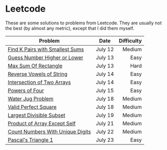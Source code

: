 # Leetcode

These are some solutions to problems from Leetcode.  They are usually not the best (by almost any metric), except that I did them myself.

|Problem | Date | Difficulty|
|--------|------|-----------:|
|[Find K Pairs with Smallest Sums](src/findKPairsWithSmallestSum/Solution.java)|July 12|Medium|
|[Guess Number Higher or Lower](src/guessNumber/Solution.java)|July 13|Easy|
|[Max Sum Of Rectangle](src/maxSumSubmatrix/Solution.java)|July 13|Hard|
|[Reverse Vowels of String](src/reverseVowelsOfString/Solution.java)|July 14|Easy|
|[Intersection of Two Arrays](src/intersectionOfTwoArrays/Solution.java)|July 14|Easy|
|[Powers of Four](src/powerOfFour/Solution.java)|July 15|Easy|
|[Water Jug Problem](src/waterAndJugProblem/GCDSolution.java)|July 18|Medium|
|[Valid Perfect Square](src/validPerfectSquare/Solution.java)|July 18|Medium|
|[Largest Divisible Subset](src/largestDivisibleSubset/Solution.java)|July 19|Medium|
|[Product of Array Except Self](src/productOfArrayExceptSelf/Solution.java)|July 21|Medium|
|[Count Numbers With Unique Digits](src/countNumbersWithUniqueDigits/Solution.java)|July 22|Medium|
|[Pascal's Triangle 1](src/pascalsTriangle1/Solution.java)|July 23|Easy|



